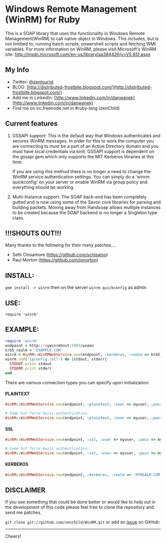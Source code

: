 # Windows Remote Management (WinRM) for Ruby

This is a SOAP library that uses the functionality in Windows Remote
Management(WinRM) to call native object in Windows.  This includes, but is
not limitted to, running batch scripts, powershell scripts and fetching WMI
variables.  For more information on WinRM, please visit Microsoft's WinRM
site: http://msdn.microsoft.com/en-us/library/aa384426(v=VS.85).aspx

## My Info
* Twitter: [@zentourist](https://twitter.com/zentourist)
* BLOG:  [http://distributed-frostbite.blogspot.com/](http://distributed-frostbite.blogspot.com/)
* Add me in LinkedIn:  [http://www.linkedin.com/in/danwanek](http://www.linkedin.com/in/danwanek)
* Find me on irc.freenode.net in #ruby-lang (zenChild)

## Current features

1. GSSAPI support:  This is the default way that Windows authenticates and
   secures WinRM messages. In order for this to work the computer you are
   connecting to must be a part of an Active Directory domain and you must
   have local credentials via kinit. GSSAPI support is dependent on the
   gssapi gem which only supports the MIT Kerberos libraries at this time.

   If you are using this method there is no longer a need to change the
   WinRM service authentication settings. You can simply do a
   'winrm quickconfig' on your server or enable WinRM via group policy and
   everything should be working.

2. Multi-Instance support:  The SOAP back-end has been completely gutted
   and is now using some of the Savon core libraries for parsing and
   building packets. Moving away from Handsoap allows multiple instances
   to be created because the SOAP backend is no longer a Singleton type
   class.


## !!!SHOUTS OUT!!!
Many thanks to the following for their many patches....
* Seth Chisamore (https://github.com/schisamo)
* Paul Morton (https://github.com/pmorton)



## INSTALL:
`gem install -r winrm` then on the server `winrm quickconfig` as admin

## USE:
`require 'winrm'`

## EXAMPLE:
```ruby
require 'winrm'
endpoint = http://mywinrmhost:5985/wsman
krb5_realm = 'EXAMPLE.COM'
winrm = WinRM::WinRMWebService.new(endpoint, :kerberos, :realm => krb5_realm)
winrm.cmd('ipconfig /all') do |stdout, stderr|
  STDOUT.print stdout
  STDERR.print stderr
end
```

There are various connection types you can specify upon initialization:

#### PLAINTEXT
```ruby
WinRM::WinRMWebService.new(endpoint, :plaintext, :user => myuser, :pass => mypass)

# Same but force basic authentication:
WinRM::WinRMWebService.new(endpoint, :plaintext, :user => myuser, :pass => mypass, :basic_auth_only => true)
```

#### SSL
```ruby
WinRM::WinRMWebService.new(endpoint, :ssl, :user => myuser, :pass => mypass)

# Same but force basic authentication:
WinRM::WinRMWebService.new(endpoint, :ssl, :user => myuser, :pass => mypass, :basic_auth_only => true)
```

#### KERBEROS
```ruby
WinRM::WinRMWebService.new(endpoint, :kerberos, :realm => 'MYREALM.COM')
```

## DISCLAIMER
If you see something that could be done better or would like to help out in the development of this code please feel free to clone the repository and send me patches.

`git clone git://github.com/zenchild/WinRM.git` or add an [issue](https://github.com/zenchild/WinRM/issues) on GitHub:

- - -

Cheers!
